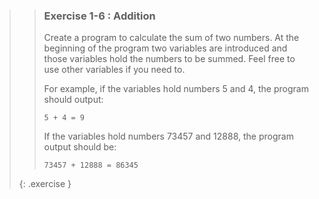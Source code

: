 >>### Exercise 1-6 : Addition
>>
>>Create a program to calculate the sum of two numbers. At the beginning of the program two variables are introduced and those variables hold the numbers to be summed. Feel free to use other variables if you need to.
>>
>>For example, if the variables hold numbers 5 and 4, the program should output:
>>```output
>>5 + 4 = 9
>>```
>>
>>If the variables hold numbers 73457 and 12888, the program output should be:
>>
>>```output
>>73457 + 12888 = 86345
>>```
>{: .exercise }
